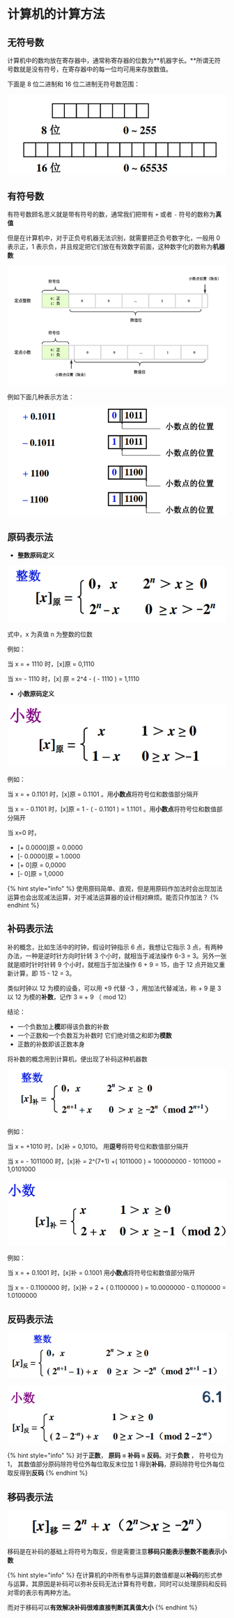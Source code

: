 # 计算机的计算方法

## 无符号数

计算机中的数均放在寄存器中，通常称寄存器的位数为**机器字长。**所谓无符号数就是没有符号，在寄存器中的每一位均可用来存放数值。

下面是 8 位二进制和 16 位二进制无符号数范围：

![](../.gitbook/assets/wu-fu-hao-shu-.png)

## 有符号数

有符号数顾名思义就是带有符号的数，通常我们把带有 `+` 或者 `-` 符号的数称为**真值**

但是在计算机中，对于正负号机器无法识别，就需要把正负号数字化，一般用 0 表示正，1 表示负，并且规定把它们放在有效数字前面，这种数字化的数称为**机器数**

![](../.gitbook/assets/shu-ju-biao-shi-yu-yun-suan-you-fu-hao-ding-dian-shu-.png)

例如下面几种表示方法：

![](../.gitbook/assets/you-fu-hao-shu-.png)

## **原码表示法**

* **整数原码定义**

![](../.gitbook/assets/zheng-shu-yuan-ma-.png)

式中，x 为真值 n 为整数的位数

例如：

当 x = + 1110 时，\[x\]原 = 0,1110

当 x= - 1110 时，\[x\] 原 = 2^4 - \( - 1110 \) = 1,1110

* **小数原码定义**

![](../.gitbook/assets/xiao-shu-yuan-ma-.png)

例如：

当 x = + 0.1101 时，\[x\]原 = 0.1101 。用**小数点**将符号位和数值部分隔开

当 x = - 0.1101 时，\[x\]原 = 1 - \( - 0.1101 \) = 1.1101 。用**小数点**将符号位和数值部分隔开

当 x=0 时，

* \[+ 0.0000\]原 = 0.0000
* \[- 0.0000\]原 = 1.0000
* \[+ 0\]原 = 0,0000
* \[- 0\]原 = 1,0000

{% hint style="info" %}
使用原码简单、直观，但是用原码作加法时会出现加法运算也会出现减法运算，对于减法运算器的设计相对麻烦。能否只作加法？
{% endhint %}

## 补码表示法

补的概念，比如生活中的时钟，假设时钟指示 6 点，我想让它指示 3 点，有两种办法，一种是逆时针方向时针转 3 个小时，就相当于减法操作 6-3 = 3。另外一张就是顺时针时针转 9 个小时，就相当于加法操作 6 + 9 = 15，由于 12 点开始又重新计算，即 15 - 12 = 3。

类似时钟以 12 为模的设备，可以用 +9 代替 -3 ，用加法代替减法，称 + 9 是 3 以 12 为模的**补数**，记作 3 ≡ + 9 （ mod 12）

结论：

* 一个负数加上**模**即得该负数的补数 
* 一个正数和一个负数互为补数时 它们绝对值之和即为**模数**
* 正数的补数即该正数本身

将补数的概念用到计算机，便出现了补码这种机器数

![x &#x4E3A;&#x771F;&#x503C;&#xFF0C;n &#x4E3A;&#x6574;&#x6570;&#x7684;&#x4F4D;&#x6570;](../.gitbook/assets/bu-ma-zheng-shu-.png)

例如：

当 x = +1010 时，\[x\]补 = 0,1010。 用**逗号**将符号位和数值部分隔开

当 x = - 1011000 时，\[x\]补 = 2^\(7+1\) +\( 1011000 \) = 100000000 - 1011000 = 1,0101000

![](../.gitbook/assets/bu-ma-xiao-shu-.png)

例如：

当 x = + 0.1001 时，\[x\]补 = 0.1001 用**小数点**将符号位和数值部分隔开

当 x = - 0.1100000 时，\[x\]补 = 2 + \( 0.1100000 \) = 10.0000000 - 0.1100000 = 1.0100000

## 反码表示法

![x &#x4E3A;&#x771F;&#x503C;&#xFF0C;n &#x4E3A;&#x6574;&#x6570;&#x7684;&#x4F4D;&#x6570;](../.gitbook/assets/fan-ma-zheng-shu-.png)

![x &#x4E3A;&#x771F;&#x503C;&#xFF0C; n &#x4E3A;&#x5C0F;&#x6570;&#x7684;&#x4F4D;&#x6570;](../.gitbook/assets/fan-ma-xiao-shu-.png)

{% hint style="info" %}
对于**正数**， **原码 = 补码 = 反码**。对于**负数** ， 符号位为 1， 其数值部分原码除符号位外每位取反末位加 1 得到**补码**，原码除符号位外每位取反得到**反码**
{% endhint %}

## 移码表示法

![x &#x4E3A;&#x771F;&#x503C;&#xFF0C; n &#x4E3A; &#x6574;&#x6570;&#x7684;&#x4F4D;&#x6570;](../.gitbook/assets/yi-ma-.png)

移码是在补码的基础上将符号为取反，但是需要注意**移码只能表示整数不能表示小数**

{% hint style="info" %}
在计算机的中所有参与运算的数值都是以**补码**的形式参与运算，其原因是补码可以弥补反码无法计算有符号数，同时可以处理原码和反码对零的表示有两种方法。

而对于移码可以**有效解决补码很难直接判断其真值大小**
{% endhint %}

